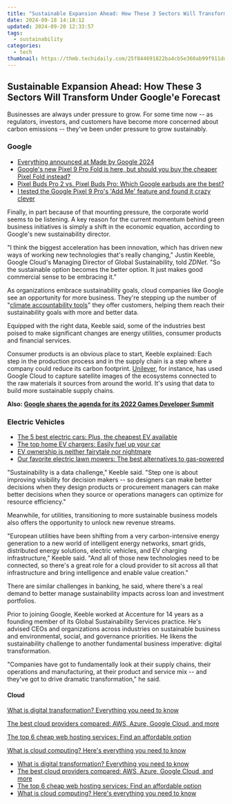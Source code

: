 ```yaml
---
title: "Sustainable Expansion Ahead: How These 3 Sectors Will Transform Under Google'e Forecast"
date: 2024-09-18 14:18:12
updated: 2024-09-20 12:33:57
tags:
  - sustainability
categories:
  - tech
thumbnail: https://thmb.techidaily.com/25f844691822ba4cb5e360ab99f911dddda24c96d9c140ba9ad85b4664a5d151.png
---
```


## Sustainable Expansion Ahead: How These 3 Sectors Will Transform Under Google'e Forecast

Businesses are always under pressure to grow. For some time now -- as regulators, investors, and customers have become more concerned about carbon emissions -- they've been under pressure to grow sustainably. 

### Google

* [Everything announced at Made by Google 2024](https://www.zdnet.com/article/everything-announced-at-made-by-google-2024-pixel-9-pro-fold-gemini-watch-3-and-more/)
* [Google's new Pixel 9 Pro Fold is here, but should you buy the cheaper Pixel Fold instead?](https://www.zdnet.com/article/google-pixel-9-pro-fold-vs-pixel-fold/)
* [Pixel Buds Pro 2 vs. Pixel Buds Pro: Which Google earbuds are the best?](https://www.zdnet.com/article/pixel-buds-pro-2-vs-pixel-buds-pro-which-google-earbuds-are-the-best/)
* [I tested the Google Pixel 9 Pro's 'Add Me' feature and found it crazy clever](https://www.zdnet.com/article/the-google-pixel-9-pros-add-me-feature-is-an-ar-camera-tool-youll-actually-use/)

Finally, in part because of that mounting pressure, the corporate world seems to be listening. A key reason for the current momentum behind green business initiatives is simply a shift in the economic equation, according to Google's new sustainability director. 

"I think the biggest acceleration has been innovation, which has driven new ways of working new technologies that's really changing," Justin Keeble, Google Cloud's Managing Director of Global Sustainability, told _ZDNet_. "So the sustainable option becomes the better option. It just makes good commercial sense to be embracing it."

As organizations embrace sustainability goals, cloud companies like Google see an opportunity for more business. They're stepping up the number of "[climate accountability tools](https://www.zdnet.com/article/salesforce-google-and-others-aim-for-climate-accountability-in-the-cloud/)" they offer customers, helping them reach their sustainability goals with more and better data. 

Equipped with the right data, Keeble said, some of the industries best poised to make significant changes are energy utilities, consumer products and financial services. 

Consumer products is an obvious place to start, Keeble explained: Each step in the production process and in the supply chain is a step where a company could reduce its carbon footprint. [Unilever](https://nam02.safelinks.protection.outlook.com/?url=https%3A%2F%2Fwww.unilever.com%2Fnews%2Fnews-search%2F2020%2Fhow-google-will-help-end-deforestation-in-our-supply-chain%2F&data=04%7C01%7Cstephanie.condon%40zdnet.com%7C66347fc3184d4d94f9df08d9eda2e49f%7C4289d6102cfd46218c9644a1518ddb0a%7C0%7C0%7C637802106147497302%7CUnknown%7CTWFpbGZsb3d8eyJWIjoiMC4wLjAwMDAiLCJQIjoiV2luMzIiLCJBTiI6Ik1haWwiLCJXVCI6Mn0%3D%7C3000&sdata=FODqqU7p7p33ToEa6yUe3uNiL%2FZ8zj%2BUM1sMMGknPc4%3D&reserved=0), for instance, has used Google Cloud to capture satellite images of the ecosystems connected to the raw materials it sources from around the world. It's using that data to build more sustainable supply chains.

**Also: [Google shares the agenda for its 2022 Games Developer Summit](https://www.zdnet.com/article/google-shares-the-agenda-for-its-2022-games-developer-summit/)**

### Electric Vehicles

* [The 5 best electric cars: Plus, the cheapest EV available](https://www.zdnet.com/article/best-electric-car/)
* [The top home EV chargers: Easily fuel up your car](https://www.zdnet.com/article/best-home-ev-charger/)
* [EV ownership is neither fairytale nor nightmare](https://www.zdnet.com/article/ev-ownership-is-neither-fairytale-nor-nightmare/)
* [Our favorite electric lawn mowers: The best alternatives to gas-powered](https://www.zdnet.com/article/best-electric-mower/)

 "Sustainability is a data challenge," Keeble said. "Step one is about improving visibility for decision makers -- so designers can make better decisions when they design products or procurement managers can make better decisions when they source or operations managers can optimize for resource efficiency." 

Meanwhile, for utilities, transitioning to more sustainable business models also offers the opportunity to unlock new revenue streams. 

"European utilities have been shifting from a very carbon-intensive energy generation to a new world of intelligent energy networks, smart grids, distributed energy solutions, electric vehicles, and EV charging infrastructure," Keeble said. "And all of those new technologies need to be connected, so there's a great role for a cloud provider to sit across all that infrastructure and bring intelligence and enable value creation."

There are similar challenges in banking, he said, where there's a real demand to better manage sustainability impacts across loan and investment portfolios. 

Prior to joining Google, Keeble worked at Accenture for 14 years as a founding member of its Global Sustainability Services practice. He's advised CEOs and organizations across industries on sustainable business and environmental, social, and governance priorities. He likens the sustainability challenge to another fundamental business imperative: digital transformation. 

"Companies have got to fundamentally look at their supply chains, their operations and manufacturing, at their product and service mix -- and they've got to drive dramatic transformation," he said. 

#### Cloud

[​What is digital transformation? Everything you need to know](https://www.zdnet.com/article/what-is-digital-transformation-everything-you-need-to-know-about-how-technology-is-reshaping/ "​What is digital transformation? Everything you need to know")

[The best cloud providers compared: AWS, Azure, Google Cloud, and more](https://www.zdnet.com/article/the-top-cloud-providers-of-2021-aws-microsoft-azure-google-cloud-hybrid-saas/ "The best cloud providers compared: AWS, Azure, Google Cloud, and more")

[The top 6 cheap web hosting services: Find an affordable option](https://www.zdnet.com/article/best-cheap-web-hosting/ "The top 6 cheap web hosting services: Find an affordable option")

[What is cloud computing? Here's everything you need to know](https://www.zdnet.com/article/what-is-cloud-computing-everything-you-need-to-know-about-the-cloud/ "What is cloud computing? Here's everything you need to know")

* [​What is digital transformation? Everything you need to know](https://www.zdnet.com/article/what-is-digital-transformation-everything-you-need-to-know-about-how-technology-is-reshaping/ "​What is digital transformation? Everything you need to know")
* [The best cloud providers compared: AWS, Azure, Google Cloud, and more](https://www.zdnet.com/article/the-top-cloud-providers-of-2021-aws-microsoft-azure-google-cloud-hybrid-saas/ "The best cloud providers compared: AWS, Azure, Google Cloud, and more")
* [The top 6 cheap web hosting services: Find an affordable option](https://www.zdnet.com/article/best-cheap-web-hosting/ "The top 6 cheap web hosting services: Find an affordable option")
* [What is cloud computing? Here's everything you need to know](https://www.zdnet.com/article/what-is-cloud-computing-everything-you-need-to-know-about-the-cloud/ "What is cloud computing? Here's everything you need to know")

<ins class="adsbygoogle"
     style="display:block"
     data-ad-format="autorelaxed"
     data-ad-client="ca-pub-7571918770474297"
     data-ad-slot="1223367746"></ins>



<ins class="adsbygoogle"
     style="display:block"
     data-ad-client="ca-pub-7571918770474297"
     data-ad-slot="8358498916"
     data-ad-format="auto"
     data-full-width-responsive="true"></ins>
